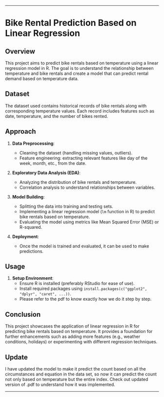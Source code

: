 
---

# Bike Rental Prediction Based on Linear Regression

## Overview

This project aims to predict bike rentals based on temperature using a linear regression model in R. The goal is to understand the relationship between temperature and bike rentals and create a model that can predict rental demand based on temperature data.

## Dataset

The dataset used contains historical records of bike rentals along with corresponding temperature values. Each record includes features such as date, temperature, and the number of bikes rented.

## Approach

1. **Data Preprocessing**:
   - Cleaning the dataset (handling missing values, outliers).
   - Feature engineering: extracting relevant features like day of the week, month, etc., from the date.

2. **Exploratory Data Analysis (EDA)**:
   - Analyzing the distribution of bike rentals and temperature.
   - Correlation analysis to understand relationships between variables.

3. **Model Building**:
   - Splitting the data into training and testing sets.
   - Implementing a linear regression model (`lm` function in R) to predict bike rentals based on temperature.
   - Evaluating the model using metrics like Mean Squared Error (MSE) or R-squared.

4. **Deployment**:
   - Once the model is trained and evaluated, it can be used to make predictions.

## Usage

1. **Setup Environment**:
   - Ensure R is installed (preferably RStudio for ease of use).
   - Install required packages using `install.packages(c("ggplot2", "dplyr", "caret", ...))`.
   - Please refer to the pdf to know exactly how we do it step by step.

## Conclusion

This project showcases the application of linear regression in R for predicting bike rentals based on temperature. It provides a foundation for further enhancements such as adding more features (e.g., weather conditions, holidays) or experimenting with different regression techniques.

## Update

I have updated the model to make it predict the count based on all the circumstances and equation in the data set, so now it can predict the count not only based on temperature but the entire index.
Check out updated version of .pdf to understand how it was implemented.

---
